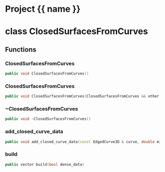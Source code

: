 <script setup>
import {useRoute} from 'vitepress'
const {path} = useRoute()
const tokens = path.split('/')
const words = tokens[2].split('-');
for (let i = 0; i < words.length; i++) {
    words[i] = words[i].charAt(0).toUpperCase() + words[i].slice(1);
    words[i] = words[i].replace('geode', 'Geode')
}
const name = words.join('-');
</script>
# Project {{ name }}

# class ClosedSurfacesFromCurves


## Functions

### ClosedSurfacesFromCurves

```cpp
public void ClosedSurfacesFromCurves()
```


### ClosedSurfacesFromCurves

```cpp
public void ClosedSurfacesFromCurves(ClosedSurfacesFromCurves && other)
```


### ~ClosedSurfacesFromCurves

```cpp
public void ~ClosedSurfacesFromCurves()
```


### add_closed_curve_data

```cpp
public void add_closed_curve_data(const EdgedCurve3D & curve, double min_distance, double weight)
```


### build

```cpp
public vector build(bool dense_data)
```




